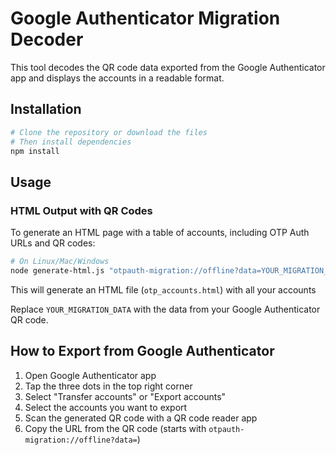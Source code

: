 # Google Authenticator Migration Decoder

This tool decodes the QR code data exported from the Google Authenticator app and displays the accounts in a readable format.

## Installation

```bash
# Clone the repository or download the files
# Then install dependencies
npm install
```

## Usage


### HTML Output with QR Codes

To generate an HTML page with a table of accounts, including OTP Auth URLs and QR codes:

```bash
# On Linux/Mac/Windows
node generate-html.js "otpauth-migration://offline?data=YOUR_MIGRATION_DATA"
```

This will generate an HTML file (`otp_accounts.html`) with all your accounts

Replace `YOUR_MIGRATION_DATA` with the data from your Google Authenticator QR code.

## How to Export from Google Authenticator

1. Open Google Authenticator app
2. Tap the three dots in the top right corner
3. Select "Transfer accounts" or "Export accounts"
4. Select the accounts you want to export
5. Scan the generated QR code with a QR code reader app
6. Copy the URL from the QR code (starts with `otpauth-migration://offline?data=`)
